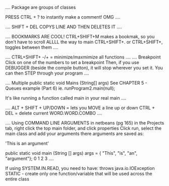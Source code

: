 

....
Package are groups of classes

PRESS CTRL + ? to instantly make a comment! OMG
....


....
SHIFT + DEL COPYS LINE AND THEN DELETES IT
....


....
BOOKMARKS ARE COOL!
CTRL+SHIFT+M makes a bookmak, so you don't have to scroll ALLLL the way to main
CTRL+SHIFT+. or CTRL+SHIFT+, toggles between them
....

....
CTRL+SHIFT+ -/+ = minimize/maxmimize all functions
....
....
Breakpoint
Click on one of the numbers to set a breakpoint
Then, if you use DEBUGGER (beside the compile button), it will stop wherever you set it.
You can then STEP through your program
....




....
Multiple public static void Mains (String[] args)
See CHAPTER 5 - Queues example (Part 6)
ie. 
runProgram2.main(null);

It's like running a function called main in your real main
....

....
ALT + SHIFT + UP/DOWN = lets you MOVE a line up or down
CTRL + DEL = delete current WORD.WORD.COMBO
....


....
Using COMMAND LINE ARGUMENTS in netbeans  (pg 165)
in the Projects tab, right click the top main folder, and click properties
Click run, select the main class and add your arguments there
arguments are saved as:

'This is an argument'

public static void main (String [] args)
args = { "This", "is", "an", "argument"};
           0       1    2       3
....           
           
           
           
If using SYSTEM.IN.READ, you need to have: throws java.io.IOException 
STATIC - create only one function/variable that will be used across the entire class
